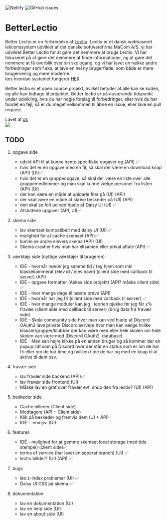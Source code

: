 ![Netlify](https://img.shields.io/netlify/12e95056-413a-458c-9f0a-e753f4a4f83e?label=Better%20Lectio&style=flat-square)
![GitHub issues](https://img.shields.io/github/issues-raw/victorDigital/betterLectio?style=flat-square)

# BetterLectio

Better Lectio er en forbredelse af [Lectio](https://lectio.dk). Lectio er et dansk webbaseret lektionssystem udviklet af det danske softwarefirma MaCom A/S. [vi](https://github.com/victorDigital/betterLectio/graphs/contributors) har udviklet Better Lectio for at gøre det nemmere at bruge Lectio. Vi har fokuseret på at gøre det nemmere at finde informationer, og at gøre det nemmere at få overblik over sin skolegang. og vi har lavet en række andre forbedringer som f.eks. at lave en hel ny brugerflade, som både er mere brugervenlig og mere moderne.  
læs hvordan systemet fungerer [HER](https://betlec.netlify.app/help)

Better lectio er et open source projekt, hvilket betyder at alle kan se koden, og alle kan bidrage til projektet. Better lectio er på nuværende tidspunkt under udvikling, hvis du har nogle forslag til forbedringer, eller hvis du har fundet en fejl, så er du meget velkommen til åbne en issue, eller lave en pull request.

Lavet af [os](https://github.com/victorDigital/betterLectio/graphs/contributors)  
<img src="https://contrib.rocks/image?repo=victorDigital/betterLectio" />

## TODO

1. opgave side

   - udvid API til at kunne hente specifikke opgaver og (API) ✅
   - hvis det er en opgave med en fil, så skal der være en download knap (API) (UI)✅
   - hvis det er en gruppeopgave, så skal der være en liste over alle gruppemedlemmer og man skal kunne vælge personer fra listen (API) (UI)
   - der kan være en måde at uploade filer på (UI) (API)
   - der skal være en måde at skrive beskeder på (UI) (API)
   - den skal se folt ud ved hjælp af Daisy UI (UI) ✅
   - Afsluttede opgaver (API, UI)✅

2. skema side

   - lav skemaet kompatibelt med daisy UI (UI) ✅
   - mulighed for at cache skemaet (API)✅
   - kunne se andre elevers skema (API) (UI)
   - Skema crasher hvis man har eksamen eller privat aftale (API) ✅

3. værktøjs side (nyttige værktøjer til brugeren)

   - IDÉ - hvornår møder jeg samme tid / tag hjem som min klassekammerat (elev id / elev navn) (client side med callback til server) (API)
   - IDÉ - opgave formatter (Askes side projekt) (API? måske client side) ✅
   - IDÉ - hvor mange dage til næste prøve (API)
   - IDÉ - hvornår har jeg fri (client side med callback til server) ✅
   - IDÉ - hvor mange moduler kan jeg i teorien pjekke før jeg får x% fravær (client side med callback til server) (brug data fra fravær side)
   - IDÉ - Skole community side hvor man kan ved hjælp af Discord OAuth2 lave private Discord servere hvor man kan vælge hvilke klasser/grupper/klubber der kan være med eller hele skolen om hele skolen kan være med (Discord OAuth2, database)
   - IDÉ - Man kan højre klikke på en anden bruger og så kommer der en popup lidt som på Discord hvor der står en status som er om de har fri eller om de har time og hvilken time de har og med en knap til at skrive til dem osv.

4. fravær side

   - lav fravær side backend (API)✅
   - lav fravær side frontend (UI)
   - Måske lav en graf over fravær evt. snup den fra lectio? (UI) (API)

5. beskeder side

   - Cache billeder (Client side)
   - Modtagere (API + Client side)
   - Klik på beskeder og fremvis dem (UI + API)
   - IDÉ - :emojis: (UI)

6. features

   - IDÉ - mulighed for at gemme skemaet local storage (med tids stempel) (client side)✅
   - terms of service (har lavet en seperat branch) (UI) ✅
   - lectio billder? (UI) (API) ✅

7. bugs

   - løs z-index problemer (UI) ✅
   - Daisy UI CSS på skema ✅

8. dokumentation
   - lav en dokumentation (UI)
   - lav en help side (UI)
   - lav en about side (UI)
